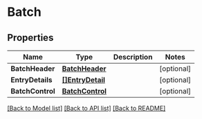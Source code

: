 # Batch

## Properties

Name | Type | Description | Notes
------------ | ------------- | ------------- | -------------
**BatchHeader** | [**BatchHeader**](BatchHeader.md) |  | [optional] 
**EntryDetails** | [**[]EntryDetail**](EntryDetail.md) |  | [optional] 
**BatchControl** | [**BatchControl**](BatchControl.md) |  | [optional] 

[[Back to Model list]](../README.md#documentation-for-models) [[Back to API list]](../README.md#documentation-for-api-endpoints) [[Back to README]](../README.md)


